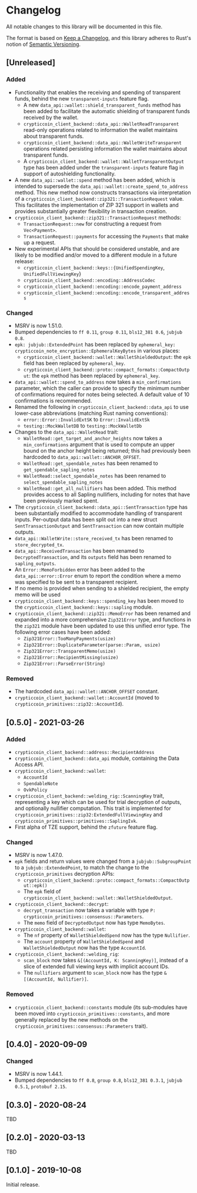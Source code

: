 # Changelog
All notable changes to this library will be documented in this file.

The format is based on [Keep a Changelog](https://keepachangelog.com/en/1.0.0/),
and this library adheres to Rust's notion of
[Semantic Versioning](https://semver.org/spec/v2.0.0.html).

## [Unreleased]
### Added
- Functionality that enables the receiving and spending of transparent funds,
  behind the new `transparent-inputs` feature flag.
  - A new `data_api::wallet::shield_transparent_funds` method has been added
    to facilitate the automatic shielding of transparent funds received
    by the wallet.
  - `crypticcoin_client_backend::data_api::WalletReadTransparent` read-only operations
    related to information the wallet maintains about transparent funds.
  - `crypticcoin_client_backend::data_api::WalletWriteTransparent` operations
    related persisting information the wallet maintains about transparent funds.
  - A `crypticcoin_client_backend::wallet::WalletTransparentOutput` type
    has been added under the `transparent-inputs` feature flag in support
    of autoshielding functionality.
- A new `data_api::wallet::spend` method has been added, which is
  intended to supersede the `data_api::wallet::create_spend_to_address`
  method. This new method now constructs transactions via interpretation
  of a `crypticcoin_client_backend::zip321::TransactionRequest` value.
  This facilitates the implementation of ZIP 321 support in wallets and
  provides substantially greater flexibility in transaction creation.
- `crypticcoin_client_backend::zip321::TransactionRequest` methods:
  - `TransactionRequest::new` for constructing a request from `Vec<Payment>`.
  - `TransactionRequest::payments` for accessing the `Payments` that make up a
    request.
- New experimental APIs that should be considered unstable, and are
  likely to be modified and/or moved to a different module in a future
  release:
  - `crypticcoin_client_backend::keys::{UnifiedSpendingKey`, `UnifiedFullViewingKey`}
  - `crypticcoin_client_backend::encoding::AddressCodec`
  - `crypticcoin_client_backend::encoding::encode_payment_address`
  - `crypticcoin_client_backend::encoding::encode_transparent_address`

### Changed
- MSRV is now 1.51.0.
- Bumped dependencies to `ff 0.11`, `group 0.11`, `bls12_381 0.6`, `jubjub 0.8`.
- `epk: jubjub::ExtendedPoint` has been replaced by
  `ephemeral_key: crypticcoin_note_encryption::EphemeralKeyBytes` in various places:
  - `crypticcoin_client_backend::wallet::WalletShieldedOutput`: the `epk` field has
    been replaced by `ephemeral_key`.
  - `crypticcoin_client_backend::proto::compact_formats::CompactOutput`: the `epk`
    method has been replaced by `ephemeral_key`.
- `data_api::wallet::spend_to_address` now takes a `min_confirmations` 
  parameter, which the caller can provide to specify the minimum number of
  confirmations required for notes being selected. A default value of 10
  confirmations is recommended.
- Renamed the following in `crypticcoin_client_backend::data_api` to use lower-case
  abbreviations (matching Rust naming conventions):
  - `error::Error::InvalidExtSK` to `Error::InvalidExtSk`
  - `testing::MockWalletDB` to `testing::MockWalletDb`
- Changes to the `data_api::WalletRead` trait:
  - `WalletRead::get_target_and_anchor_heights` now takes
    a `min_confirmations` argument that is used to compute an upper bound on
    the anchor height being returned; this had previously been hardcoded to
    `data_api::wallet::ANCHOR_OFFSET`.
  - `WalletRead::get_spendable_notes` has been renamed to
    `get_spendable_sapling_notes`
  - `WalletRead::select_spendable_notes` has been renamed to
    `select_spendable_sapling_notes`
  - `WalletRead::get_all_nullifiers` has been
    added. This method provides access to all Sapling nullifiers, including
    for notes that have been previously marked spent.
- The `crypticcoin_client_backend::data_api::SentTransaction` type has been
  substantially modified to accommodate handling of transparent inputs.
  Per-output data has been split out into a new struct `SentTransactionOutput`
  and `SentTransaction` can now contain multiple outputs.
- `data_api::WalletWrite::store_received_tx` has been renamed to
  `store_decrypted_tx`.
- `data_api::ReceivedTransaction` has been renamed to `DecryptedTransaction`,
  and its `outputs` field has been renamed to `sapling_outputs`.
- An `Error::MemoForbidden` error has been added to the
  `data_api::error::Error` enum to report the condition where a memo was
  specified to be sent to a transparent recipient.
- If no memo is provided when sending to a shielded recipient, the
  empty memo will be used
- `crypticcoin_client_backend::keys::spending_key` has been moved to the
  `crypticcoin_client_backend::keys::sapling` module.
- `crypticcoin_client_backend::zip321::MemoError` has been renamed and
  expanded into a more comprehensive `Zip321Error` type, and functions in the
  `zip321` module have been updated to use this unified error type. The
  following error cases have been added:
  - `Zip321Error::TooManyPayments(usize)`
  - `Zip321Error::DuplicateParameter(parse::Param, usize)`
  - `Zip321Error::TransparentMemo(usize)`
  - `Zip321Error::RecipientMissing(usize)`
  - `Zip321Error::ParseError(String)`

### Removed
- The hardcoded `data_api::wallet::ANCHOR_OFFSET` constant.
- `crypticcoin_client_backend::wallet::AccountId` (moved to `crypticcoin_primitives::zip32::AccountId`).


## [0.5.0] - 2021-03-26
### Added
- `crypticcoin_client_backend::address::RecipientAddress`
- `crypticcoin_client_backend::data_api` module, containing the Data Access API.
- `crypticcoin_client_backend::wallet`:
  - `AccountId`
  - `SpendableNote`
  - `OvkPolicy`
- `crypticcoin_client_backend::welding_rig::ScanningKey` trait, representing a key
  which can be used for trial decryption of outputs, and optionally nullifier
  computation. This trait is implemented for
  `crypticcoin_primitives::zip32:ExtendedFullViewingKey` and
  `crypticcoin_primitives::primitives::SaplingIvk`.
- First alpha of TZE support, behind the `zfuture` feature flag.

### Changed
- MSRV is now 1.47.0.
- `epk` fields and return values were changed from a `jubjub::SubgroupPoint` to
  a `jubjub::ExtendedPoint`, to match the change to the `crypticcoin_primitives`
  decryption APIs:
  - `crypticcoin_client_backend::proto::compact_formats::CompactOutput::epk()`
  - The `epk` field of `crypticcoin_client_backend::wallet::WalletShieldedOutput`.
- `crypticcoin_client_backend::decrypt`:
  - `decrypt_transaction` now takes a variable with type
    `P: crypticcoin_primitives::consensus::Parameters`.
  - The `memo` field of `DecryptedOutput` now has type `MemoBytes`.
- `crypticcoin_client_backend::wallet`:
  - The `nf` property of `WalletShieldedSpend` now has the type `Nullifier`.
  - The `account` property of `WalletShieldedSpend` and `WalletShieldedOutput`
    now has the type `AccountId`.
- `crypticcoin_client_backend::welding_rig`:
  - `scan_block` now takes `&[(AccountId, K: ScanningKey)]`, instead of a
    slice of extended full viewing keys with implicit account IDs.
  - The `nullifiers` argument to `scan_block` now has the type
    `&[(AccountId, Nullifier)]`.

### Removed
- `crypticcoin_client_backend::constants` module (its sub-modules have been moved into
  `crypticcoin_primitives::constants`, and more generally replaced by the new methods
  on the `crypticcoin_primitives::consensus::Parameters` trait).

## [0.4.0] - 2020-09-09
### Changed
- MSRV is now 1.44.1.
- Bumped dependencies to `ff 0.8`, `group 0.8`, `bls12_381 0.3.1`,
  `jubjub 0.5.1`, `protobuf 2.15`.

## [0.3.0] - 2020-08-24
TBD

## [0.2.0] - 2020-03-13
TBD

## [0.1.0] - 2019-10-08
Initial release.
